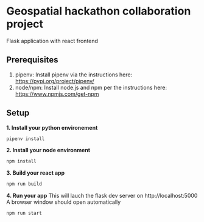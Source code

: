 # Geospatial hackathon collaboration project
Flask application with react frontend

## Prerequisites
1. pipenv: Install pipenv via the instructions here:
https://pypi.org/project/pipenv/
2. node/npm: Install node.js and npm per the instructions here:
https://www.npmjs.com/get-npm

## Setup
__1. Install your python environement__
```bash
pipenv install
```

__2. Install your node environment__
```bash
npm install
```

__3. Build your react app__
```bash
npm run build
```

__4. Run your app__
This will lauch the flask dev server on http://localhost:5000
A browser window should open automatically
```bash
npm run start
```

